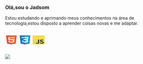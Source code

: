 ### Olá,sou o Jadsom

Estou estudando e aprimando meus conhecimentos na área de tecnologia,estou disposto a aprender coisas novas 
e me adaptar.
<div style="display: inline_block"><br>
  <img align="center" alt="Salter-python" height="30" width="40" src="https://raw.githubusercontent.com/devicons/devicon/master/icons/html5/html5-original.svg">
  <img align="center" alt="Salter-java" height="30" width="40" src="https://raw.githubusercontent.com/devicons/devicon/master/icons/css3/css3-original.svg">
  <img align="center" alt="Salter-java" height="30" width="40" src="https://raw.githubusercontent.com/devicons/devicon/master/icons/javascript/javascript-original.svg">
  
</div>

<div style="display: inline_block"><br>
  
  <a href="https://www.linkedin.com/in/jadsom-magalhães-0777b6241/" target="_blank"><img src="https://img.shields.io/badge/-LinkedIn-%230077B5?style=for-the-badge&logo=linkedin&logoColor=white" target="_blank"></a> 
</div>



